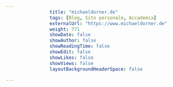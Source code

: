 ```yaml
---
                title: "michaeldorner.de"
                tags: [Blog, Sito personale, Accademia]
                externalUrl: "https://www.michaeldorner.de"
                weight: 771
                showDate: false
                showAuthor: false
                showReadingTime: false
                showEdit: false
                showLikes: false
                showViews: false
                layoutBackgroundHeaderSpace: false
                
---
```



